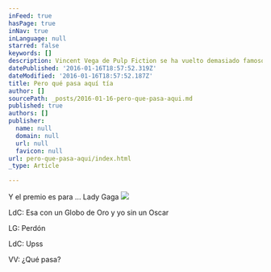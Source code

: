 ```yaml
---
inFeed: true
hasPage: true
inNav: true
inLanguage: null
starred: false
keywords: []
description: Vincent Vega de Pulp Fiction se ha vuelto demasiado famoso y fue invitado a los Globos de Oro
datePublished: '2016-01-16T18:57:52.319Z'
dateModified: '2016-01-16T18:57:52.187Z'
title: Pero qué pasa aquí tía
author: []
sourcePath: _posts/2016-01-16-pero-que-pasa-aqui.md
published: true
authors: []
publisher:
  name: null
  domain: null
  url: null
  favicon: null
url: pero-que-pasa-aqui/index.html
_type: Article

---
```

Y el premio es para ... Lady Gaga
![](https://the-grid-user-content.s3-us-west-2.amazonaws.com/9f32cd00-2512-4846-a12a-2e324b5ac50f.gif)

LdC: Esa con un Globo de Oro y yo sin un Oscar

LG: Perdón

LdC:  Upss

VV: ¿Qué pasa?